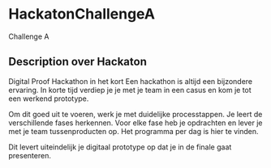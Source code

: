 # HackatonChallengeA
Challenge A
## Description over Hackaton
Digital Proof Hackathon in het kort
Een hackathon is altijd een bijzondere ervaring. In korte tijd verdiep je je met je team in een casus en kom je tot een werkend prototype.

Om dit goed uit te voeren, werk je met duidelijke processtappen. Je leert de verschillende fases herkennen. Voor elke fase heb je opdrachten en lever je met je team tussenproducten op. Het programma per dag is hier te vinden.

Dit levert uiteindelijk je digitaal prototype op dat je in de finale gaat presenteren.
